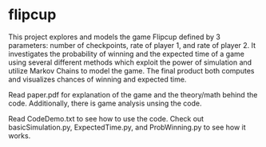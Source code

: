 # flipcup
This project explores and models the game Flipcup defined by 3 parameters: number of checkpoints, rate of player 1, and rate of player 2. It investigates the probability of winning and the expected time of a game using several different methods which exploit the power of simulation and utilize Markov Chains to model the game. The final product both computes and visualizes chances of winning and expected time. 

Read paper.pdf for explanation of the game and the theory/math behind the code. Additionally, there is game analysis unsing the code. 

Read CodeDemo.txt to see how to use the code. Check out basicSimulation.py, ExpectedTime.py, and ProbWinning.py to see how it works. 
